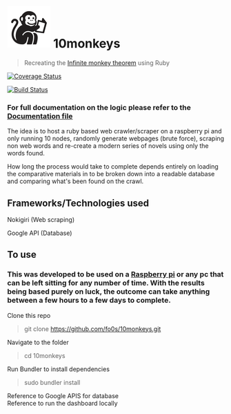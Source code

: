 #  ![monkey reading book](views/images/monkey_reading_book-thumb.png) 10monkeys
> Recreating the [Infinite monkey theorem](https://en.wikipedia.org/wiki/Infinite_monkey_theorem) using Ruby

[![Coverage Status](https://coveralls.io/repos/github/fo0s/10monkeys/badge.svg?branch=master)](https://coveralls.io/github/fo0s/10monkeys?branch=master)

[![Build Status](https://travis-ci.org/fo0s/10monkeys.svg?branch=master)](https://travis-ci.org/fo0s/10monkeys)

### For full documentation on the logic please refer to the [Documentation file](documentation.md)

The idea is to host a ruby based web crawler/scraper on a raspberry pi and only running 10 nodes, randomly generate webpages (brute force), scraping non web words and re-create a modern series of novels using only the words found.

How long the process would take to complete depends entirely on loading the comparative materials in to be broken down into a readable database and comparing what's been found on the crawl.

## Frameworks/Technologies used

Nokigiri (Web scraping)  

Google API (Database)

## To use

### This was developed to be used on a [Raspberry pi](https://www.raspberrypi.org/) or any pc that can be left sitting for any number of time. With the results being based purely on luck, the outcome can take anything between a few hours to a few days to complete.

Clone this repo

> git clone https://github.com/fo0s/10monkeys.git

Navigate to the folder

> cd 10monkeys

Run Bundler to install dependencies

> sudo bundler install

Reference to Google APIS for database  
Reference to run the dashboard locally

